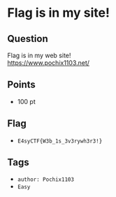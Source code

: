 # Flag is in my site!

## Question
Flag is in my web site!
<br>
https://www.pochix1103.net/

## Points
* 100 pt
## Flag
* `E4syCTF{W3b_1s_3v3rywh3r3!}`
## Tags
* `author: Pochix1103`
* `Easy`
